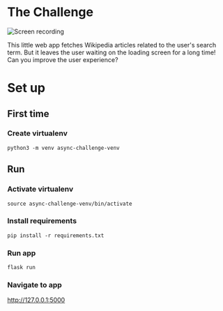# The Challenge 

![Screen recording](https://github.com/rye-welz-geselowitz/async-challenge/blob/main/readme-content/screen-recording.gif?raw=true)

This little web app fetches Wikipedia articles related to the user's search term. But it leaves the user waiting on the loading screen for a long time! Can you improve the user experience?

# Set up
## First time
### Create virtualenv
`python3 -m venv async-challenge-venv`

## Run 
### Activate virtualenv
`source async-challenge-venv/bin/activate`

### Install requirements 
`pip install -r requirements.txt`

### Run app 
`flask run`

### Navigate to app 
http://127.0.0.1:5000 
